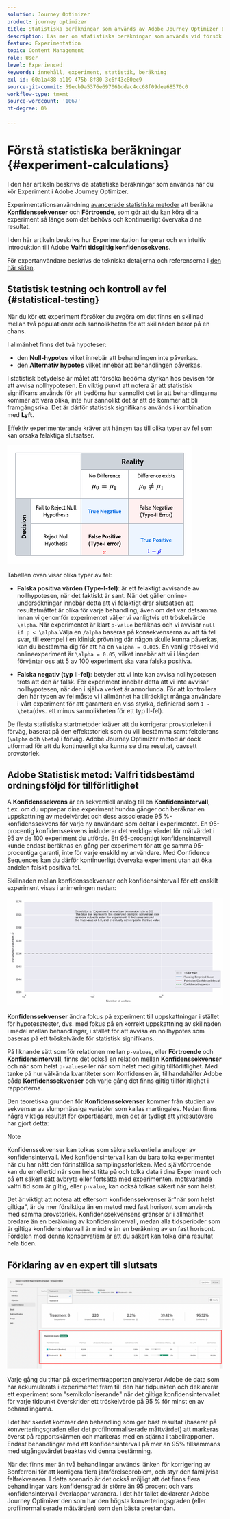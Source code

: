 ```yaml
---
solution: Journey Optimizer
product: journey optimizer
title: Statistiska beräkningar som används av Adobe Journey Optimizer Experimentation
description: Läs mer om statistiska beräkningar som används vid försök
feature: Experimentation
topic: Content Management
role: User
level: Experienced
keywords: innehåll, experiment, statistik, beräkning
exl-id: 60a1a488-a119-475b-8f80-3c6f43c80ec9
source-git-commit: 59ecb9a5376e697061ddac4cc68f09dee68570c0
workflow-type: tm+mt
source-wordcount: '1067'
ht-degree: 0%

---
```


# Förstå statistiska beräkningar {#experiment-calculations}

I den här artikeln beskrivs de statistiska beräkningar som används när du kör Experiment i Adobe Journey Optimizer.

Experimentationsanvändning [avancerade statistiska metoder](../content-management/assets/confidence_sequence_technical_details.pdf) att beräkna **Konfidenssekvenser** och **Förtroende**, som gör att du kan köra dina experiment så länge som det behövs och kontinuerligt övervaka dina resultat.

I den här artikeln beskrivs hur Experimentation fungerar och en intuitiv introduktion till Adobe **Valfri tidsgiltig konfidenssekvens**.

För expertanvändare beskrivs de tekniska detaljerna och referenserna i [den här sidan](../content-management/assets/confidence_sequence_technical_details.pdf).

## Statistisk testning och kontroll av fel {#statistical-testing}

När du kör ett experiment försöker du avgöra om det finns en skillnad mellan två populationer och sannolikheten för att skillnaden beror på en chans.

I allmänhet finns det två hypoteser:

* den **Null-hypotes** vilket innebär att behandlingen inte påverkas.
* den **Alternativ hypotes** vilket innebär att behandlingen påverkas.

I statistisk betydelse är målet att försöka bedöma styrkan hos bevisen för att avvisa nollhypotesen. En viktig punkt att notera är att statistisk signifikans används för att bedöma hur sannolikt det är att behandlingarna kommer att vara olika, inte hur sannolikt det är att de kommer att bli framgångsrika. Det är därför statistisk signifikans används i kombination med **Lyft**.

Effektiv experimenterande kräver att hänsyn tas till olika typer av fel som kan orsaka felaktiga slutsatser.

![](assets/technote_1.png)

Tabellen ovan visar olika typer av fel:

* **Falska positiva värden (Type-I-fel)**: är ett felaktigt avvisande av nollhypotesen, när det faktiskt är sant. När det gäller online-undersökningar innebär detta att vi felaktigt drar slutsatsen att resultatmåttet är olika för varje behandling, även om det var detsamma.
  </br>Innan vi genomför experimentet väljer vi vanligtvis ett tröskelvärde `\alpha`. När experimentet är klart `p-value` beräknas och vi avvisar `null if p < \alpha`.Välja en `/alpha` baseras på konsekvenserna av att få fel svar, till exempel i en klinisk prövning där någon skulle kunna påverkas, kan du bestämma dig för att ha en `\alpha = 0.005`. En vanlig tröskel vid onlineexperiment är `\alpha = 0.05`, vilket innebär att vi i längden förväntar oss att 5 av 100 experiment ska vara falska positiva.

* **Falska negativ (typ II-fel)**: betyder att vi inte kan avvisa nollhypotesen trots att den är falsk. För experiment innebär detta att vi inte avvisar nollhypotesen, när den i själva verket är annorlunda. För att kontrollera den här typen av fel måste vi i allmänhet ha tillräckligt många användare i vårt experiment för att garantera en viss styrka, definierad som `1 - \beta`(dvs. ett minus sannolikheten för ett typ II-fel).

De flesta statistiska startmetoder kräver att du korrigerar provstorleken i förväg, baserat på den effektstorlek som du vill bestämma samt feltolerans (`\alpha` och `\beta`) i förväg. Adobe Journey Optimizer metod är dock utformad för att du kontinuerligt ska kunna se dina resultat, oavsett provstorlek.

## Adobe Statistisk metod: Valfri tidsbestämd ordningsföljd för tillförlitlighet

A **Konfidenssekvens** är en sekventiell analog till en **Konfidensintervall**, t.ex. om du upprepar dina experiment hundra gånger och beräknar en uppskattning av medelvärdet och dess associerade 95 %-konfidenssekvens för varje ny användare som deltar i experimentet. En 95-procentig konfidenssekvens inkluderar det verkliga värdet för mätvärdet i 95 av de 100 experiment du utförde. Ett 95-procentigt konfidensintervall kunde endast beräknas en gång per experiment för att ge samma 95-procentiga garanti, inte för varje enskild ny användare. Med Confidence Sequences kan du därför kontinuerligt övervaka experiment utan att öka andelen falskt positiva fel.

Skillnaden mellan konfidenssekvenser och konfidensintervall för ett enskilt experiment visas i animeringen nedan:

![](assets/technote_2.gif)

**Konfidenssekvenser** ändra fokus på experiment till uppskattningar i stället för hypotesstester, dvs. med fokus på en korrekt uppskattning av skillnaden i medel mellan behandlingar, i stället för att avvisa en nollhypotes som baseras på ett tröskelvärde för statistisk signifikans.

På liknande sätt som för relationen mellan `p-values`, eller **Förtroende** och **Konfidensintervall**, finns det också en relation mellan **Konfidenssekvenser** och när som helst `p-values`eller när som helst med giltig tillförlitlighet. Med tanke på hur välkända kvantiteter som Konfidensen är, tillhandahåller Adobe båda **Konfidenssekvenser** och varje gång det finns giltig tillförlitlighet i rapporterna.

Den teoretiska grunden för **Konfidenssekvenser** kommer från studien av sekvenser av slumpmässiga variabler som kallas martingales. Nedan finns några viktiga resultat för expertläsare, men det är tydligt att yrkesutövare har gjort detta:

>[!NOTE]
>
>Konfidenssekvenser kan tolkas som säkra sekventiella analoger av konfidensintervall. Med konfidensintervall kan du bara tolka experimentet när du har nått den förinställda samplingsstorleken. Med självförtroende kan du emellertid när som helst titta på och tolka data i dina Experiment och på ett säkert sätt avbryta eller fortsätta med experimenten. motsvarande valfri tid som är giltig, eller `p-value`, kan också tolkas säkert när som helst.

Det är viktigt att notera att eftersom konfidenssekvenser är&quot;när som helst giltiga&quot;, är de mer försiktiga än en metod med fast horisont som används med samma provstorlek. Konfidenssekvensens gränser är i allmänhet bredare än en beräkning av konfidensintervall, medan alla tidsperioder som är giltiga konfidensintervall är mindre än en beräkning av en fast horisont. Fördelen med denna konservatism är att du säkert kan tolka dina resultat hela tiden.

## Förklaring av en expert till slutsats

![](assets/experimentation_report_2.png)

Varje gång du tittar på experimentrapporten analyserar Adobe de data som har ackumulerats i experimentet fram till den här tidpunkten och deklarerar ett experiment som &quot;semikoloniserande&quot; när det giltiga konfidensintervallet för varje tidpunkt överskrider ett tröskelvärde på 95 % för minst en av behandlingarna.

I det här skedet kommer den behandling som ger bäst resultat (baserat på konverteringsgraden eller det profilnormaliserade måttvärdet) att markeras överst på rapportskärmen och markeras med en stjärna i tabellrapporten. Endast behandlingar med ett konfidensintervall på mer än 95% tillsammans med utgångsvärdet beaktas vid denna bestämning.

När det finns mer än två behandlingar används länken för korrigering av Bonferroni för att korrigera flera jämförelseproblem, och styr den familjvisa felfrekvensen. I detta scenario är det också möjligt att det finns flera behandlingar vars konfidensgrad är större än 95 procent och vars konfidensintervall överlappar varandra. I det här fallet deklarerar Adobe Journey Optimizer den som har den högsta konverteringsgraden (eller profilnormaliserade mätvärden) som den bästa prestandan.

